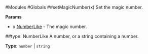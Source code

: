 #Modules
#Globals
<a name="setMagicNumber"></a>
##setMagicNumber(x)
Set the magic number.

**Params**

- x [NumberLike](#NumberLike) - The magic number.

<a name="NumberLike"></a>
##type: NumberLike
A number, or a string containing a number.

**Type**: `number` | `string`  
